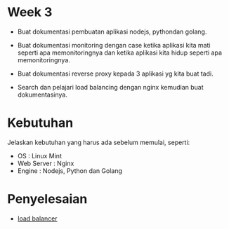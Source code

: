 # Week 3
- Buat dokumentasi pembuatan aplikasi nodejs, pythondan golang.

- Buat dokumentasi monitoring dengan case ketika aplikasi kita mati  seperti apa memonitoringnya dan ketika aplikasi kita hidup seperti apa memonitoringnya.

- Buat dokumentasi reverse proxy kepada 3 aplikasi yg kita buat tadi.

- Search dan pelajari load balancing dengan nginx kemudian buat dokumentasinya.

# Kebutuhan
Jelaskan kebutuhan yang harus ada sebelum memulai, seperti:

- OS            : Linux Mint
- Web Server    : Nginx
- Engine        : Nodejs, Python dan Golang

# Penyelesaian

- [load balancer](load-balancer.md)
